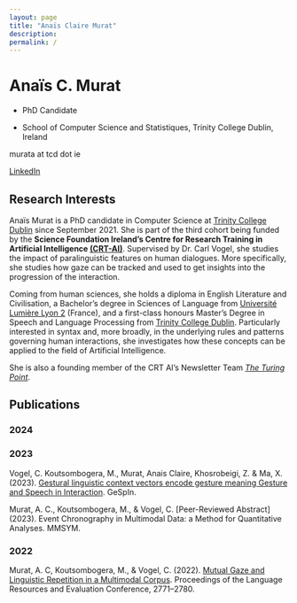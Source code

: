 ```yaml
---
layout: page
title: "Anaïs Claire Murat"
description: 
permalink: /
---
```


# Anaïs C. Murat

- PhD Candidate

- School of Computer Science and Statistiques, Trinity College Dublin, Ireland

murata at tcd dot ie

[LinkedIn](www.linkedin.com/in/anais-myʁa)

## Research Interests 
Anaïs Murat is a PhD candidate in Computer Science at [Trinity College Dublin](https://tcd.ie) since September 2021. She is part of the third cohort being funded by the **Science Foundation Ireland’s Centre for Research Training in Artificial Intelligence [(CRT-AI)](https://crt-ai.ie)**. Supervised by Dr. Carl Vogel, she studies the impact of paralinguistic features on human dialogues. More specifically, she studies how gaze can be tracked and used to get insights into the progression of the interaction.

Coming from human sciences, she holds a diploma in English Literature and Civilisation, a Bachelor’s degree in Sciences of Language from [Université Lumière Lyon 2](https://www.univ-lyon2.fr/) (France), and a first-class honours Master’s Degree in Speech and Language Processing from [Trinity College Dublin](https://tcd.ie). Particularly interested in syntax and, more broadly, in the underlying rules and patterns governing human interactions, she investigates how these concepts can be applied to the field of Artificial Intelligence.

She is also a founding member of the CRT AI’s Newsletter Team [_The Turing Point_](https://www.crt-ai.ie/news/crt-newsletter-turing-point/).

## Publications
### 2024

### 2023 
Vogel, C. Koutsombogera, M., Murat, Anais Claire, Khosrobeigi, Z. \& Ma, X. (2023). [Gestural linguistic context vectors encode gesture meaning Gesture and Speech in Interaction](http://hdl.handle.net/2262/103904). GeSpIn. 

Murat, A. C., Koutsombogera, M., & Vogel, C. [Peer-Reviewed Abstract] (2023). Event Chronography in Multimodal Data: a Method for Quantitative Analyses. MMSYM. 

### 2022
Murat, A. C, Koutsombogera, M., & Vogel, C. (2022). [Mutual Gaze and Linguistic Repetition in a Multimodal Corpus](http://www.lrec-conf.org/proceedings/lrec2022/pdf/2022.lrec-1.296.pdf). Proceedings of the Language Resources and Evaluation Conference, 2771–2780. 

